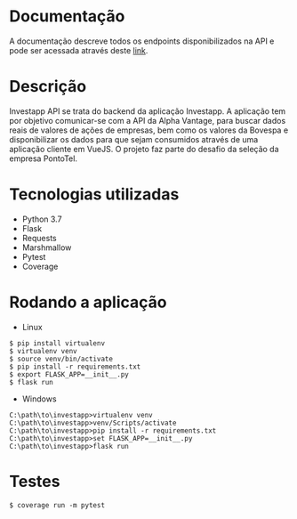 # Documentação
A documentação descreve todos os endpoints disponibilizados na API e pode ser acessada através deste [link](https://app.swaggerhub.com/apis-docs/nicolasholanda/investapp-api/1.0.0).

# Descrição
Investapp API se trata do backend da aplicação Investapp. A aplicação tem por objetivo comunicar-se com a API da 
Alpha Vantage, para buscar dados reais de valores de ações de empresas, bem como os valores da Bovespa e disponibilizar os
dados para que sejam consumidos através de uma aplicação cliente em VueJS. O projeto faz parte do desafio da seleção da
empresa PontoTel.

# Tecnologias utilizadas
- Python 3.7
- Flask
- Requests
- Marshmallow
- Pytest
- Coverage

# Rodando a aplicação
- Linux
```
$ pip install virtualenv
$ virtualenv venv
$ source venv/bin/activate
$ pip install -r requirements.txt
$ export FLASK_APP=__init__.py
$ flask run
```

- Windows
```
C:\path\to\investapp>virtualenv venv
C:\path\to\investapp>venv/Scripts/activate
C:\path\to\investapp>pip install -r requirements.txt
C:\path\to\investapp>set FLASK_APP=__init__.py
C:\path\to\investapp>flask run
```

# Testes

```
$ coverage run -m pytest
```